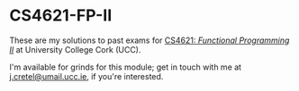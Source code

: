 # CS4621-FP-II

These are my solutions to past exams for
[CS4621: _Functional Programming II_][fp2]
at University College Cork (UCC).

I'm available for grinds for this module; get in touch with me at j.cretel@umail.ucc.ie, if you're interested.

[fp2]: https://www.ucc.ie/admin/registrar/modules/descriptions/page014.html#CS4621

